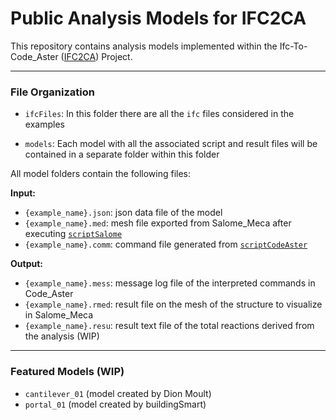 # Public Analysis Models for IFC2CA
This repository contains analysis models implemented within the Ifc-To-Code_Aster ([IFC2CA](https://github.com/IfcOpenShell/IfcOpenShell/tree/v0.6.0/src/ifc2ca)) Project.

---

### File Organization

- `ifcFiles`: In this folder there are all the `ifc` files considered in the examples

- `models`: Each model with all the associated script and result files will be contained in a separate folder within this folder

All model folders contain the following files:

__Input:__
- `{example_name}.json`: json data file of the model
- `{example_name}.med`: mesh file exported from Salome_Meca after executing [`scriptSalome`](https://github.com/IfcOpenShell/IfcOpenShell/blob/v0.6.0/src/ifc2ca/scriptSalome.py)
- `{example_name}.comm`: command file generated from [`scriptCodeAster`](https://github.com/IfcOpenShell/IfcOpenShell/blob/v0.6.0/src/ifc2ca/scriptCodeAster.py)

__Output:__
- `{example_name}.mess`: message log file of the interpreted commands in Code_Aster
- `{example_name}.rmed`: result file on the mesh of the structure to visualize in Salome_Meca
- `{example_name}.resu`: result text file of the total reactions derived from the analysis (WIP)

---

### Featured Models (WIP)

- `cantilever_01` (model created by Dion Moult)
- `portal_01` (model created by buildingSmart)
